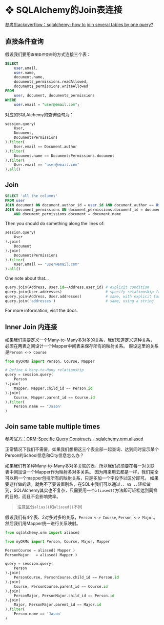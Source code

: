 # ❖ SQLAlchemy的Join表连接

[参考Stackoverflow：sqlalchemy: how to join several tables by one query?](https://stackoverflow.com/questions/6044309/sqlalchemy-how-to-join-several-tables-by-one-query)



## 直接条件查询

假设我们要用`直接条件查询`的方式连接三个表：
```sql
SELECT
    user.email,
    user.name,
    document.name,
    documents_permissions.readAllowed,
    documents_permissions.writeAllowed
FROM
    user, document, documents_permissions
WHERE
    user.email = "user@email.com";
```

对应的SQLAlchemy的查询语句为：
```py
session.query(
    User, 
    Document, 
    DocumentsPermissions
).filter(
    User.email == Document.author
).filter(
    Document.name == DocumentsPermissions.document
).filter(
    User.email == "user@email.com"
).all()
```


## Join

```sql
SELECT 'all the columns'
FROM user
JOIN document ON document.author_id = user.id AND document.author == User.email
JOIN document_permissions ON document_permissions.document_id = document.id 
    AND document_permissions.document = document.name
```

Then you should do something along the lines of:
```py
session.query(
    User
).join(
    Document
).join(
    DocumentsPermissions
).filter(
    User.email == "user@email.com"
).all()
```

One note about that...
```py
query.join(Address, User.id==Address.user_id) # explicit condition
query.join(User.addresses)                    # specify relationship from left to right
query.join(Address, User.addresses)           # same, with explicit target
query.join('addresses')                       # same, using a string
```
For more information, visit the docs.


## Inner Join 内连接

如果我们需要定义一个Many-to-Many多对多的关系，我们知道定义这种关系，必须在两表之间设计一个Mapper中间表来保存所有的映射关系。
假设这里的关系是`Person <-> Course`

```py
from myORMs import Person, Course, Mapper

# Define A Many-to-Many relationship
query = session.query(
    Person
).join(
    Mapper, Mapper.child_id == Person.id
).join(
    Course, Mapper.parent_id == Course.id
).filter(
    Person.name == 'Jason'
)
```


## Join same table multiple times

[参考官方：ORM-Specific Query Constructs - sqlalchemy.orm.aliased](https://docs.sqlalchemy.org/en/latest/orm/query.html?highlight=aliased#sqlalchemy.orm.aliased)

正常情况下我们不需要，如果我们想把这三个表全部一起查询、达到同时显示某个Person的School信息和City信息怎么办？

如果我们有多种Many-to-Many多对多关联的表，所以我们必须要在每一对关联表中间加设一个Mapper作为映射多对多关系。
因为用来用去都是一样，我们完全可以用一个mapper包括所有的映射关系，只是多加一个字段予以区分即可。
如果要这样做的话，就免不了要设置别名，在SQL中我们可以通过`.. AS ..`轻松做到，SQLAlchemy其实也不复杂，只需要用一个`aliased()`方法即可轻松达到同样的目的，而且不会影响效率。

> 注意区分`alias()`和`aliased()`不同


假设我们有4个表、2对多对多的关系，`Person <-> Course`, `Person <-> Major`。然后我们用Mapper统一进行关系映射。



```py
from sqlalchemy.orm import aliased

from myORMs import Person, Course, Major, Mapper

PersonCourse = aliased( Mapper )
PersonMajor   = aliased( Mapper )

query = session.query(
    Person
).join(
    PersonCourse, PersonCourse.child_id == Person.id
).join(
    Course, PersonCourse.parent_id == Course.id
).join(
    PersonMajor, PersonMajor.child_id == Person.id
).join(
    Major, PersonMajor.parent_id == Major.id
).filter(
    Person.name == 'Jason'
)
```





